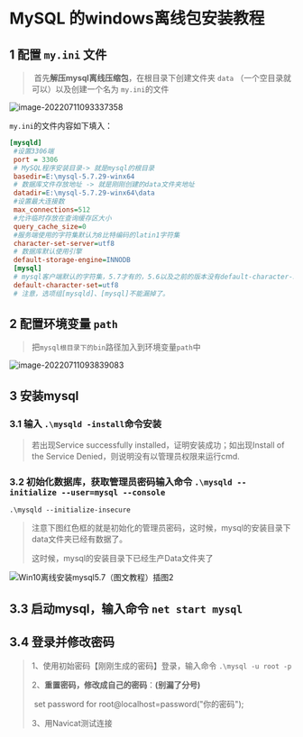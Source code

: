 #  MySQL 的windows离线包安装教程

## 1 配置 `my.ini` 文件

> ​	首先**解压mysql离线压缩包**，在根目录下创建文件夹 `data` （一个空目录就可以）以及创建一个名为 `my.ini`的文件

![image-20220711093337358](https://i.imgur.com/SKFxs42.png)

`my.ini`的文件内容如下填入：

```ini
[mysqld]
 #设置3306端
 port = 3306
 # MySQL程序安装目录-> 就是mysql的根目录
 basedir=E:\mysql-5.7.29-winx64
 # 数据库文件存放地址 -> 就是刚刚创建的data文件夹地址
 datadir=E:\mysql-5.7.29-winx64\data 
 #设置最大连接数
 max_connections=512
 #允许临时存放在查询缓存区大小
 query_cache_size=0
 #服务端使用的字符集默认为8比特编码的latin1字符集
 character-set-server=utf8
 # 数据库默认使用引擎
 default-storage-engine=INNODB
 [mysql]
 # mysql客户端默认的字符集，5.7才有的，5.6以及之前的版本没有default-character-set属性
 default-character-set=utf8
 # 注意，选项组[mysqld]、[mysql]不能漏掉了。
```

## 2 配置环境变量 `path`

> 把`mysql根目录下的bin`路径加入到环境变量`path`中

![image-20220711093839083](https://s2.loli.net/2022/07/11/e2n6Ygs5Qwr89bH.png)

## 3 安装mysql

### 3.1 输入 `.\mysqld -install`命令安装

> 若出现Service successfully installed，证明安装成功；如出现Install of the Service Denied，则说明没有以管理员权限来运行cmd.

### 3.2 初始化数据库，获取管理员密码输入命令 `.\mysqld --initialize --user=mysql --console`

`
.\mysqld --initialize-insecure
`

> 注意下图红色框的就是初始化的管理员密码，这时候，mysql的安装目录下data文件夹已经有数据了。
>
> 这时候，mysql的安装目录下已经生产Data文件夹了

![Win10离线安装mysql5.7（图文教程）插图2](https://i.imgur.com/xCTKdXJ.png)

## 3.3 启动mysql，输入命令 `net start mysql`

## 3.4 登录并修改密码

> 1、使用初始密码【刚刚生成的密码】登录，输入命令 `.\mysql -u root -p` 
>
> 2、**重置密码，修改成自己的密码**：**(别漏了分号)**
>
> ​		set password for root@localhost=password("你的密码");
>
> 3、用Navicat测试连接
